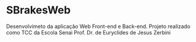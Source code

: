 # SBrakesWeb
Desenvolvimeto da aplicação Web Front-end e Back-end. Projeto realizado como TCC da Escola Senai Prof. Dr. de Euryclides de Jesus Zerbini


